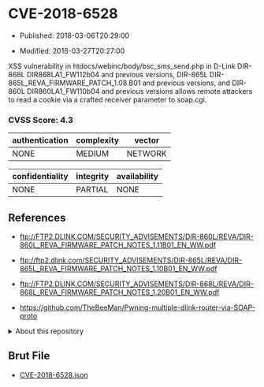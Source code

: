 # CVE-2018-6528

- Published: 2018-03-06T20:29:00

- Modified: 2018-03-27T20:27:00

XSS vulnerability in htdocs/webinc/body/bsc_sms_send.php in D-Link DIR-868L DIR868LA1_FW112b04 and previous versions, DIR-865L DIR-865L_REVA_FIRMWARE_PATCH_1.08.B01 and previous versions, and DIR-860L DIR860LA1_FW110b04 and previous versions allows remote attackers to read a cookie via a crafted receiver parameter to soap.cgi.

### CVSS Score: **4.3**

| authentication | complexity | vector |
| --- | --- | --- |
| NONE | MEDIUM | NETWORK |

| confidentiality | integrity | availability |
| --- | --- | --- |
| NONE | PARTIAL | NONE |

## References

* ftp://FTP2.DLINK.COM/SECURITY_ADVISEMENTS/DIR-860L/REVA/DIR-860L_REVA_FIRMWARE_PATCH_NOTES_1.11B01_EN_WW.pdf

* ftp://ftp2.dlink.com/SECURITY_ADVISEMENTS/DIR-865L/REVA/DIR-865L_REVA_FIRMWARE_PATCH_NOTES_1.10B01_EN_WW.pdf

* ftp://FTP2.DLINK.COM/SECURITY_ADVISEMENTS/DIR-868L/REVA/DIR-868L_REVA_FIRMWARE_PATCH_NOTES_1.20B01_EN_WW.pdf

* https://github.com/TheBeeMan/Pwning-multiple-dlink-router-via-SOAP-proto

<details>
<summary>About this repository</summary> 

  This repository is part of the project [Live Hack CVE](https://github.com/Live-Hack-CVE). Main website can be found [www.live-hack.org](https://www.live-hack.org) 
  
  Made by [Sn0wAlice](https://github.com/Sn0wAlice) for the people that care about security and need to have a feed of the latest CVEs. Hope you enjoy it, don't forget to star the repo and follow me on [Twitter](https://twitter.com/Sn0wAlice) and [Github](https://github.com/Sn0wAlice). And that is my [personnal website](https://www.alice-snow.me/)

  - [Home Page](https://github.com/Live-Hack-CVE)
  - [Framework](https://github.com/Live-Hack-CVE/cve-framework)
  - [CVE database](https://github.com/Live-Hack-CVE/full_database)
  - [Changelog](https://github.com/Live-Hack-CVE/Changelog)
</details>

## Brut File

* [CVE-2018-6528.json](https://raw.githubusercontent.com/Live-Hack-CVE/full_database/main/cves/2018/CVE-2018-6528.json)


